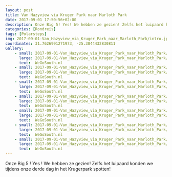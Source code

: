 ```yaml
---
layout: post
title: Van Hazyview via Kruger Park naar Marloth Park
date: 2017-09-01 17:50:56+02:00
description: Onze Big 5! Yes! We hebben ze gezien! Zelfs het luipaard konden we tijdens onze derde dag in het Krugerpark spotten! 
categories: [Rondreis]
tags: [Polarsteps]
img: 2017-09-01-Van_Hazyview_via_Kruger_Park_naar_Marloth_Park/intro.jpg
coordinates: 31.7626991271973, -25.3844432830811
Gallery:
    - small: 2017-09-01-Van_Hazyview_via_Kruger_Park_naar_Marloth_Park/d889d4b4-6aa7-488e-9344-0ee56f7cf897_large_image.jpg
      large: 2017-09-01-Van_Hazyview_via_Kruger_Park_naar_Marloth_Park/d889d4b4-6aa7-488e-9344-0ee56f7cf897_large_image.jpg
      text:  WeGoSouth.nl
    - small: 2017-09-01-Van_Hazyview_via_Kruger_Park_naar_Marloth_Park/bcd4a72d-bbd7-4aaf-a3ba-f33537b5e867_large_image.jpg
      large: 2017-09-01-Van_Hazyview_via_Kruger_Park_naar_Marloth_Park/bcd4a72d-bbd7-4aaf-a3ba-f33537b5e867_large_image.jpg
      text:  WeGoSouth.nl
    - small: 2017-09-01-Van_Hazyview_via_Kruger_Park_naar_Marloth_Park/d636da5f-73a7-400b-b704-28449138601c_large_image.jpg
      large: 2017-09-01-Van_Hazyview_via_Kruger_Park_naar_Marloth_Park/d636da5f-73a7-400b-b704-28449138601c_large_image.jpg
      text:  WeGoSouth.nl
    - small: 2017-09-01-Van_Hazyview_via_Kruger_Park_naar_Marloth_Park/f8f76bbb-6eee-4c22-8469-95aed04581ab_large_image.jpg
      large: 2017-09-01-Van_Hazyview_via_Kruger_Park_naar_Marloth_Park/f8f76bbb-6eee-4c22-8469-95aed04581ab_large_image.jpg
      text:  WeGoSouth.nl
    - small: 2017-09-01-Van_Hazyview_via_Kruger_Park_naar_Marloth_Park/ff939605-b4c7-4abb-b35f-ae9ee638f18a_large_image.jpg
      large: 2017-09-01-Van_Hazyview_via_Kruger_Park_naar_Marloth_Park/ff939605-b4c7-4abb-b35f-ae9ee638f18a_large_image.jpg
      text:  WeGoSouth.nl
    - small: 2017-09-01-Van_Hazyview_via_Kruger_Park_naar_Marloth_Park/8a479e0b-4f11-4e64-8cd8-62ba5f62b8ad_large_image.jpg
      large: 2017-09-01-Van_Hazyview_via_Kruger_Park_naar_Marloth_Park/8a479e0b-4f11-4e64-8cd8-62ba5f62b8ad_large_image.jpg
      text:  WeGoSouth.nl
    - small: 2017-09-01-Van_Hazyview_via_Kruger_Park_naar_Marloth_Park/6e09956b-fde0-43ed-a871-93368edf750a_large_image.jpg
      large: 2017-09-01-Van_Hazyview_via_Kruger_Park_naar_Marloth_Park/6e09956b-fde0-43ed-a871-93368edf750a_large_image.jpg
      text:  WeGoSouth.nl
---
```

Onze Big 5 ! 
Yes ! We hebben ze gezien! Zelfs het luipaard konden we tijdens onze derde dag in het Krugerpark spotten!